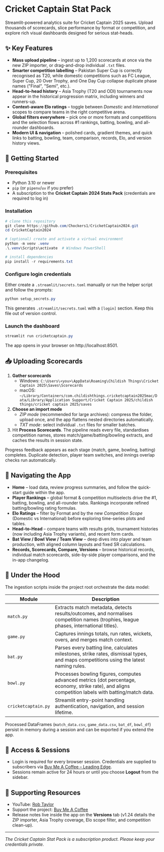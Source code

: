 # Cricket Captain Stat Pack

Streamlit-powered analytics suite for Cricket Captain 2025 saves. Upload thousands of scorecards, slice performance by format or competition, and explore rich visual dashboards designed for serious stat-heads.

## ✨ Key Features

- **Mass upload pipeline** – ingest up to 1,200 scorecards at once via the new ZIP importer, or drag-and-drop individual `.txt` files.
- **Smarter competition labelling** – Pakistan Super Cup is correctly recognised as T20, while domestic competitions such as FC League, Super Cup, 20 Over Trophy, and One Day Cup collapse duplicate phase names ("Final", "Semi", etc.).
- **Head-to-head history** – Asia Trophy (T20 and ODI) tournaments now appear in the historical progression matrix, including winners and runners-up.
- **Context-aware Elo ratings** – toggle between *Domestic* and *International* scopes to compare teams in the right competitive arena.
- **Global filters everywhere** – pick one or more formats and competitions and the selection flows across #1 rankings, batting, bowling, and all-rounder dashboards.
- **Modern UI & navigation** – polished cards, gradient themes, and quick links to batting, bowling, team, comparison, records, Elo, and version history views.

## 🚀 Getting Started

### Prerequisites

- Python 3.10 or newer
- `pip` (or `pipenv`/`uv` if you prefer)
- A subscription to the **Cricket Captain 2024 Stats Pack** (credentials are required to log in)

### Installation

```powershell
# clone this repository
git clone https://github.com/Chockers1/CricketCaptain2024.git
cd CricketCaptain2024

# (optional) create and activate a virtual environment
python -m venv .venv
.\.venv\Scripts\activate  # Windows PowerShell

# install dependencies
pip install -r requirements.txt
```

### Configure login credentials

Either create a `.streamlit/secrets.toml` manually or run the helper script and follow the prompts:

```powershell
python setup_secrets.py
```

This generates `.streamlit/secrets.toml` with a `[login]` section. Keep this file out of version control.

### Launch the dashboard

```powershell
streamlit run cricketcaptain.py
```

The app opens in your browser on http://localhost:8501.

## 📥 Uploading Scorecards

1. **Gather scorecards**
   - Windows: `C:\Users\<you>\AppData\Roaming\Childish Things\Cricket Captain 2025\Saves\Scorecards`
   - macOS: `~/Library/Containers/com.childishthings.cricketcaptain2025mac/Data/Library/Application Support/Cricket Captain 2025/childish things/cricket captain 2025/saves`
2. **Choose an import mode**
   - *ZIP mode* (recommended for large archives): compress the folder, upload once, and the app flattens nested directories automatically.
   - *TXT mode*: select individual `.txt` files for smaller batches.
3. Hit **Process Scorecards**. The pipeline reads every file, standardises competition names, stores match/game/batting/bowling extracts, and caches the results in session state.

Progress feedback appears as each stage (match, game, bowling, batting) completes. Duplicate detection, player team switches, and innings overlap checks run automatically.

## 🧭 Navigating the App

- **Home** – load data, review progress summaries, and follow the quick-start guide within the app.
- **Player Rankings** – global format & competition multiselects drive the #1, batting, bowling, and all-rounder tabs. Rankings incorporate refined batting/bowling rating formulas.
- **Elo Ratings** – filter by Format and by the new *Competition Scope* (Domestic vs International) before exploring time-series plots and tables.
- **Head-to-Head** – compare teams with results grids, tournament histories (now including Asia Trophy variants), and recent form cards.
- **Bat View / Bowl View / Team View** – deep dives into player and team production, with aligned column layouts and fixed SR calculations.
- **Records, Scorecards, Compare, Versions** – browse historical records, individual match scorecards, side-by-side player comparisons, and the in-app changelog.

## 🔧 Under the Hood

The ingestion scripts inside the project root orchestrate the data model:

| Module | Description |
| --- | --- |
| `match.py` | Extracts match metadata, detects results/outcomes, and normalises competition names (trophies, league phases, international titles). |
| `game.py` | Captures innings totals, run rates, wickets, overs, and merges match context. |
| `bat.py` | Parses every batting line, calculates milestones, strike rates, dismissal types, and maps competitions using the latest naming rules. |
| `bowl.py` | Processes bowling figures, computes advanced metrics (dot percentage, economy, strike rate), and aligns competition labels with batting/match data. |
| `cricketcaptain.py` | Streamlit entry-point handling authentication, navigation, and session lifetime. |

Processed DataFrames (`match_data.csv`, `game_data.csv`, `bat_df`, `bowl_df`) persist in memory during a session and can be exported if you extend the app.

## 🔐 Access & Sessions

- Login is required for every browser session. Credentials are supplied to subscribers via [Buy Me A Coffee – Leading Edge](https://buymeacoffee.com/leadingedgepod).
- Sessions remain active for 24 hours or until you choose **Logout** from the sidebar.

## 🙌 Supporting Resources

- YouTube: [Rob Taylor](https://www.youtube.com/@RobTaylor1985)
- Support the project: [Buy Me A Coffee](https://buymeacoffee.com/leadingedgepod)
- Release notes live inside the app on the **Versions** tab (v1.24 details the ZIP importer, Asia Trophy coverage, Elo scope filter, and competition clean-up).

---

*The Cricket Captain Stat Pack is a subscription product. Please keep your credentials private.*
````
